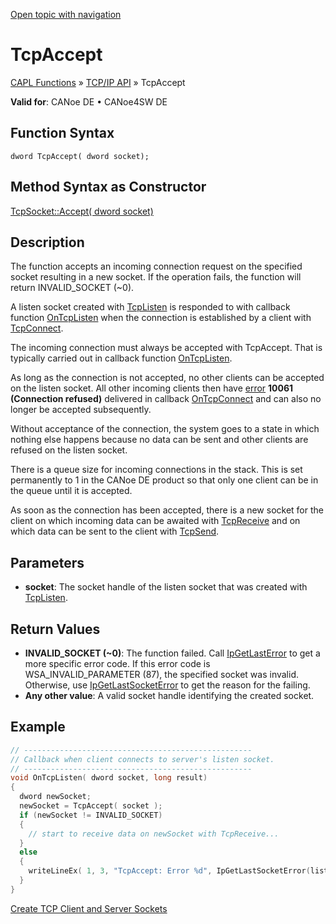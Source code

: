 [Open topic with navigation](../../../../../CANoeDEFamily.htm#Topics/CAPLFunctions/TCPIPAPI/Functions/CAPLfunctionTCPAccept.md)

# TcpAccept

[CAPL Functions](../../CAPLfunctions.md) » [TCP/IP API](../CAPLfunctionsTCPIPOverview.md) » TcpAccept

**Valid for**: CANoe DE • CANoe4SW DE

## Function Syntax

```
dword TcpAccept( dword socket);
```

## Method Syntax as Constructor

[TcpSocket::Accept( dword socket)](../../../Shared/CAPL/General/ClassesAndObjects.md)

## Description

The function accepts an incoming connection request on the specified socket resulting in a new socket. If the operation fails, the function will return INVALID_SOCKET (~0).

A listen socket created with [TcpListen](CAPLfunctionTCPListen.md) is responded to with callback function [OnTcpListen](../EventProcedures/CAPLfunctionTCPIPOnTcpListen.md) when the connection is established by a client with [TcpConnect](CAPLfunctionTCPConnect.md).

The incoming connection must always be accepted with TcpAccept. That is typically carried out in callback function [OnTcpListen](../EventProcedures/CAPLfunctionTCPIPOnTcpListen.md).

As long as the connection is not accepted, no other clients can be accepted on the listen socket. All other incoming clients then have [error](../CAPLfunctionsTCPIPWinsock2ErrorCodes.md) **10061 (Connection refused)** delivered in callback [OnTcpConnect](../EventProcedures/CAPLfunctionTCPIPOnTcpConnect.md) and can also no longer be accepted subsequently.

Without acceptance of the connection, the system goes to a state in which nothing else happens because no data can be sent and other clients are refused on the listen socket.

There is a queue size for incoming connections in the stack. This is set permanently to 1 in the CANoe DE product so that only one client can be in the queue until it is accepted.

As soon as the connection has been accepted, there is a new socket for the client on which incoming data can be awaited with [TcpReceive](CAPLfunctionTCPReceive.md) and on which data can be sent to the client with [TcpSend](CAPLfunctionTCPSend.md).

## Parameters

- **socket**: The socket handle of the listen socket that was created with [TcpListen](CAPLfunctionTCPListen.md).

## Return Values

- **INVALID_SOCKET (~0)**: The function failed. Call [IpGetLastError](CAPLfunctionIPGetLastError.md) to get a more specific error code. If this error code is WSA_INVALID_PARAMETER (87), the specified socket was invalid. Otherwise, use [IpGetLastSocketError](CAPLfunctionIPGetLastSocketError.md) to get the reason for the failing.
- **Any other value**: A valid socket handle identifying the created socket.

## Example

```c
// ---------------------------------------------------
// Callback when client connects to server's listen socket.
// ---------------------------------------------------
void OnTcpListen( dword socket, long result)
{
  dword newSocket;
  newSocket = TcpAccept( socket );
  if (newSocket != INVALID_SOCKET)
  {
    // start to receive data on newSocket with TcpReceive...
  }
  else
  {
    writeLineEx( 1, 3, "TcpAccept: Error %d", IpGetLastSocketError(listenSocket));
  }
}
```

[Create TCP Client and Server Sockets](../../../Shared/CAPL/TCPIPAPI/TCPIPAPI.md)
